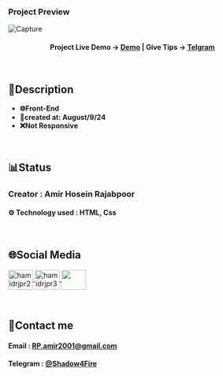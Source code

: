 
### Project Preview
![Capture](https://github.com/user-attachments/assets/ac5913f3-d344-4ffe-8867-c943a446ba43)


<h4 align="center">
  <span>Project Live Demo -> </span>
  <a href="https://amirhosein-rjp.github.io/Shoe-Showcase/" target="_blank">Demo</a>
  |
  <span>Give Tips -> </span>
  <a href="https://telegram.me/Shadow4Fire" target="_blank">Telgram</a>
</h4>

<br>

## 📃Description
<ul>
    <li><strong>🌐Front-End</strong></li>
  <li><strong>📅created at: August/9/24</strong></li>
  <li><strong>❌Not Responsive</strong></li>
</ul>
<br>

## 📊Status
### Creator : Amir Hosein Rajabpoor
#### ⚙️ Technology used : HTML, Css
<br>

## 🌐Social Media
<p align="left"> 
  <a href="https://www.linkedin.com/in/amirhosein-rjp" target="blank">
    <img align="center" src="https://raw.githubusercontent.com/rahuldkjain/github-profile-readme-generator/master/src/images/icons/Social/linked-in-alt.svg" alt="hamidrjpr2" height="40" width="50" />
  </a>
  <a href="https://www.instagram.com/amirhosein.rjp?igsh=ZWdmZjA5d21icWVq" target="blank">
  <img align="center" src="https://raw.githubusercontent.com/rahuldkjain/github-profile-readme-generator/master/src/images/icons/Social/instagram.svg" alt="hamidrjpr3" height="40" width="50" />
  </a>
  <a href="https://github.com/AmirHosein-RJP">
    <img align="center" src="https://cdn.jsdelivr.net/gh/devicons/devicon/icons/github/github-original.svg" width="50" height="40">
  </a>
</p>
<br>

## 🔰Contact me
#### Email : RP.amir2001@gmail.com
#### Telegram : [@Shadow4Fire](https://telegram.me/Shadow4Fire)
